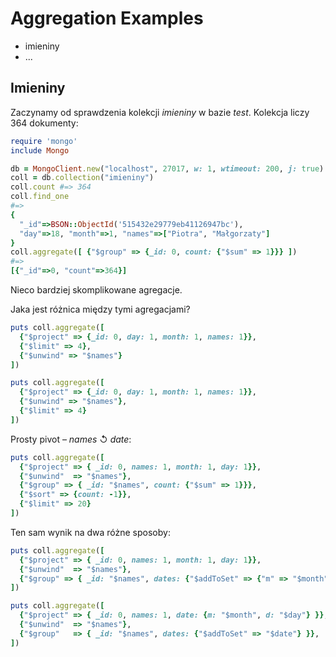 # Aggregation Examples

* imieniny
* ...

## Imieniny

Zaczynamy od sprawdzenia kolekcji *imieniny* w bazie *test*.
Kolekcja liczy 364 dokumenty:

```ruby
require 'mongo'
include Mongo

db = MongoClient.new("localhost", 27017, w: 1, wtimeout: 200, j: true).db("test")
coll = db.collection("imieniny")
coll.count #=> 364
coll.find_one
#=>
{
  "_id"=>BSON::ObjectId('515432e29779eb41126947bc'),
  "day"=>18, "month"=>1, "names"=>["Piotra", "Małgorzaty"]
}
coll.aggregate([ {"$group" => {_id: 0, count: {"$sum" => 1}}} ])
#=>
[{"_id"=>0, "count"=>364}]
```

Nieco bardziej skomplikowane agregacje.

Jaka jest różnica między tymi agregacjami?

```ruby
puts coll.aggregate([
  {"$project" => {_id: 0, day: 1, month: 1, names: 1}},
  {"$limit" => 4},
  {"$unwind" => "$names"}
])

puts coll.aggregate([
  {"$project" => {_id: 0, day: 1, month: 1, names: 1}},
  {"$unwind" => "$names"},
  {"$limit" => 4}
])
```

Prosty pivot – *names* ↺ *date*:

```ruby
puts coll.aggregate([
  {"$project" => { _id: 0, names: 1, month: 1, day: 1}},
  {"$unwind"  => "$names"},
  {"$group" => { _id: "$names", count: {"$sum" => 1}}},
  {"$sort" => {count: -1}},
  {"$limit" => 20}
])
```

Ten sam wynik na dwa różne sposoby:

```ruby
puts coll.aggregate([
  {"$project" => { _id: 0, names: 1, month: 1, day: 1}},
  {"$unwind"  => "$names"},
  {"$group" => { _id: "$names", dates: {"$addToSet" => {"m" => "$month", "d" => "$day"}}}},
])

puts coll.aggregate([
  {"$project" => { _id: 0, names: 1, date: {m: "$month", d: "$day"} }},
  {"$unwind"  => "$names"},
  {"$group"   => { _id: "$names", dates: {"$addToSet" => "$date"} }},
])
```
